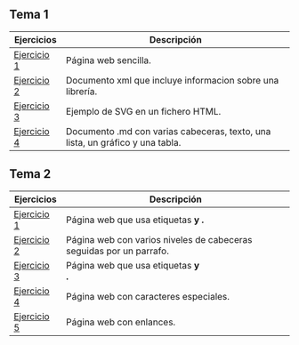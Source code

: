 ## Tema 1
  Ejercicios   | Descripción
------------- | ------------
 [Ejercicio 1](Tema1/Ejercicio1.html)  | Página web sencilla.
 [Ejercicio 2](Tema1/Ejercicio2.xml)   | Documento xml que incluye informacion sobre una librería.
 [Ejercicio 3](Tema1/Ejercicio3.html)  | Ejemplo de SVG en un fichero HTML.
 [Ejercicio 4](https://github.com/afercin/pruebaLLMM/blob/master/README.md)  | Documento .md con varias cabeceras, texto, una lista, un gráfico y una tabla.

## Tema 2
  Ejercicios   | Descripción
------------- | ------------
 [Ejercicio 1](Tema2/Ejercicio1.html)  | Página web que usa etiquetas <strong> y <cite>.
 [Ejercicio 2](Tema2/Ejercicio2.html)  | Página web con varios niveles de cabeceras seguidas por un parrafo.
 [Ejercicio 3](Tema2/Ejercicio3.html)  | Página web que usa etiquetas <strong> y <br/>.
 [Ejercicio 4](Tema2/Ejercicio4.html)  | Página web con caracteres especiales.
 [Ejercicio 5](Tema2/ejercicio5/misitio.com/index.html)  | Página web con enlances.
